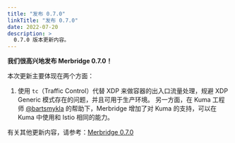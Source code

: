 ```yaml
---
title: "发布 0.7.0"
linkTitle: "发布 0.7.0"
date: 2022-07-20
description: >
  0.7.0 版本更新内容。
---
```


**我们很高兴地发布 Merbridge 0.7.0！**

本次更新主要体现在两个方面：
1. 使用 `tc`（Traffic Control）代替 XDP 来做容器的出入口流量处理，规避 XDP Generic 模式存在的问题，并且可用于生产环境。
另一方面，在 Kuma 工程师 [@bartsmykla](https://github.com/bartsmykla) 的帮助下，Merbridge 增加了对 Kuma 的支持，可以在 Kuma 中使用和 Istio 相同的能力。

有关其他更新内容，请参考：[Merbridge 0.7.0](https://github.com/merbridge/merbridge/releases/tag/0.7.0)
